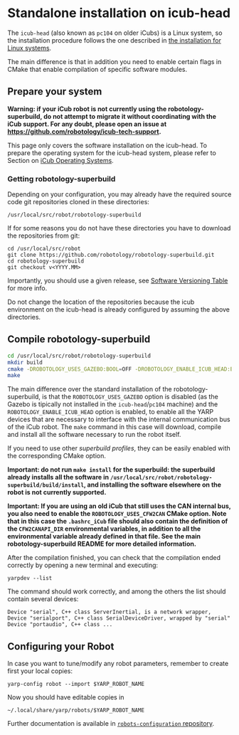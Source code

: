 # Standalone installation on icub-head

The `icub-head` (also known as `pc104` on older iCubs) is a Linux system, so the
installation procedure follows the one described in [the installation for Linux systems](linux_from_sources_superbuild.md).

The main difference is that in addition you need to enable certain flags in CMake that enable compilation of specific
software modules.

## Prepare your system
**Warning: if your iCub robot is not currently using the robotology-superbuild, do not attempt to migrate it
without coordinating with the iCub support.  For any doubt, please open an issue at https://github.com/robotology/icub-tech-support.**

This page only covers the software installation on the icub-head. To prepare the operating system for the icub-head system,
please refer to Section on [iCub Operating Systems](icub_operating_systems/index.md).

### Getting robotology-superbuild

Depending on your configuration, you may already have the required source code git repositories cloned in these directories:

~~~
/usr/local/src/robot/robotology-superbuild
~~~

If for some reasons you do not have these directories you have to
download the repositories from git:

~~~
cd /usr/local/src/robot
git clone https://github.com/robotology/robotology-superbuild.git
cd robotology-superbuild
git checkout v<YYYY.MM>
~~~

Importantly, you should use a given release, see [Software Versioning
Table](../sw_versioning_table/index.md) for more info.

Do not change the location of the repositories because the icub
environment on the icub-head is already configured by assuming the above
directories.


## Compile robotology-superbuild
~~~sh
cd /usr/local/src/robot/robotology-superbuild
mkdir build
cmake -DROBOTOLOGY_USES_GAZEBO:BOOL=OFF -DROBOTOLOGY_ENABLE_ICUB_HEAD:BOOL=ON ..
make
~~~
The main difference over the standard installation of the robotology-superbuild, is that the `ROBOTOLOGY_USES_GAZEBO` option
is disabled (as the Gazebo is tipically not installed in the `icub-head`/`pc104` machine) and the `ROBOTOLOGY_ENABLE_ICUB_HEAD` option
is enabled, to enable all the YARP devices that are necessary to interface with the internal communication bus of the iCub robot.
The `make` command in this case will download, compile and install all the software necessary to run the robot itself.

If you need to use other *superbuild profiles*, they can be easily enabled with the corresponding CMake option.

**Important: do not run `make install` for the superbuild: the superbuild already installs all the software in
`/usr/local/src/robot/robotology-superbuild/build/install`, and installing the software elsewhere on the robot is not currently supported.**

**Important: If you are using an old iCub that still uses the CAN internal bus, you also need to enable the `ROBOTOLOGY_USES_CFW2CAN` CMake option. Note that in this case the `.bashrc_iCub` file should also contain the definition of the
`CFW2CANAPI_DIR` environmental variables, in addition to all the environmental variable already defined  in that file.
See the main robotology-superbuild README for more detailed information.**

After the compilation finished, you can check that the compilation ended correctly by opening a new terminal and executing:
~~~
yarpdev --list
~~~

The command should work correctly, and among the others the list should contain several devices:

~~~
Device "serial", C++ class ServerInertial, is a network wrapper,
Device "serialport", C++ class SerialDeviceDriver, wrapped by "serial"
Device "portaudio", C++ class ...
~~~


## Configuring your Robot

In case you want to tune/modify any robot parameters, remember to create first your local copies:

~~~
yarp-config robot --import $YARP_ROBOT_NAME
~~~

Now you should have editable copies in
~~~
~/.local/share/yarp/robots/$YARP_ROBOT_NAME
~~~

Further documentation is available in [`robots-configuration` repository](https://github.com/robotology/robots-configuration).
